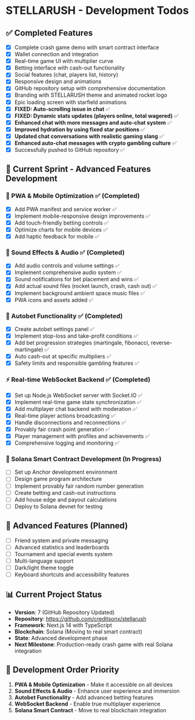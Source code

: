 # STELLARUSH - Development Todos

## ✅ Completed Features
- [x] Complete crash game demo with smart contract interface
- [x] Wallet connection and integration
- [x] Real-time game UI with multiplier curve
- [x] Betting interface with cash-out functionality
- [x] Social features (chat, players list, history)
- [x] Responsive design and animations
- [x] GitHub repository setup with comprehensive documentation
- [x] Branding with STELLARUSH theme and animated rocket logo
- [x] Epic loading screen with starfield animations
- [x] **FIXED: Auto-scrolling issue in chat** ✅
- [x] **FIXED: Dynamic stats updates (players online, total wagered)** ✅
- [x] **Enhanced chat with more messages and auto-chat system** ✅
- [x] **Improved hydration by using fixed star positions** ✅
- [x] **Updated chat conversations with realistic gaming slang** ✅
- [x] **Enhanced auto-chat messages with crypto gambling culture** ✅
- [x] Successfully pushed to GitHub repository ✅

## 🚧 Current Sprint - Advanced Features Development

### 📱 PWA & Mobile Optimization ✅ (Completed)
- [x] Add PWA manifest and service worker ✅
- [x] Implement mobile-responsive design improvements ✅
- [x] Add touch-friendly betting controls ✅
- [x] Optimize charts for mobile devices ✅
- [x] Add haptic feedback for mobile ✅

### 🎵 Sound Effects & Audio ✅ (Completed)
- [x] Add audio controls and volume settings ✅
- [x] Implement comprehensive audio system ✅
- [x] Sound notifications for bet placement and wins ✅
- [x] Add actual sound files (rocket launch, crash, cash out) ✅
- [x] Implement background ambient space music files ✅
- [x] PWA icons and assets added ✅

### 🤖 Autobet Functionality ✅ (Completed)
- [x] Create autobet settings panel ✅
- [x] Implement stop-loss and take-profit conditions ✅
- [x] Add bet progression strategies (martingale, fibonacci, reverse-martingale) ✅
- [x] Auto cash-out at specific multipliers ✅
- [x] Safety limits and responsible gambling features ✅

### ⚡ Real-time WebSocket Backend ✅ (Completed)
- [x] Set up Node.js WebSocket server with Socket.IO ✅
- [x] Implement real-time game state synchronization ✅
- [x] Add multiplayer chat backend with moderation ✅
- [x] Real-time player actions broadcasting ✅
- [x] Handle disconnections and reconnections ✅
- [x] Provably fair crash point generation ✅
- [x] Player management with profiles and achievements ✅
- [x] Comprehensive logging and monitoring ✅

### 🔗 Solana Smart Contract Development (In Progress)
- [ ] Set up Anchor development environment
- [ ] Design game program architecture
- [ ] Implement provably fair random number generation
- [ ] Create betting and cash-out instructions
- [ ] Add house edge and payout calculations
- [ ] Deploy to Solana devnet for testing

## 🚀 Advanced Features (Planned)
- [ ] Friend system and private messaging
- [ ] Advanced statistics and leaderboards
- [ ] Tournament and special events system
- [ ] Multi-language support
- [ ] Dark/light theme toggle
- [ ] Keyboard shortcuts and accessibility features

## 📊 Current Project Status
- **Version**: 7 (GitHub Repository Updated)
- **Repository**: https://github.com/creditsonx/stellarush
- **Framework**: Next.js 14 with TypeScript
- **Blockchain**: Solana (Moving to real smart contract)
- **State**: Advanced development phase
- **Next Milestone**: Production-ready crash game with real Solana integration

## 🎯 Development Order Priority
1. **PWA & Mobile Optimization** - Make it accessible on all devices
2. **Sound Effects & Audio** - Enhance user experience and immersion
3. **Autobet Functionality** - Add advanced betting features
4. **WebSocket Backend** - Enable true multiplayer experience
5. **Solana Smart Contract** - Move to real blockchain integration

